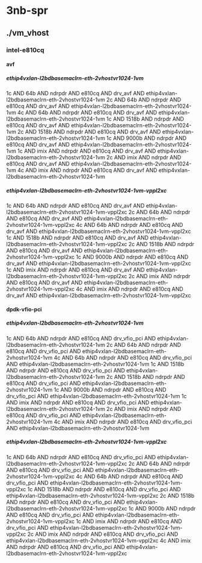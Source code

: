 # 3nb-spr
## ./vm_vhost
### intel-e810cq
#### avf
##### ethip4vxlan-l2bdbasemaclrn-eth-2vhostvr1024-1vm
1c AND 64b AND ndrpdr AND e810cq AND drv_avf AND ethip4vxlan-l2bdbasemaclrn-eth-2vhostvr1024-1vm
2c AND 64b AND ndrpdr AND e810cq AND drv_avf AND ethip4vxlan-l2bdbasemaclrn-eth-2vhostvr1024-1vm
4c AND 64b AND ndrpdr AND e810cq AND drv_avf AND ethip4vxlan-l2bdbasemaclrn-eth-2vhostvr1024-1vm
1c AND 1518b AND ndrpdr AND e810cq AND drv_avf AND ethip4vxlan-l2bdbasemaclrn-eth-2vhostvr1024-1vm
2c AND 1518b AND ndrpdr AND e810cq AND drv_avf AND ethip4vxlan-l2bdbasemaclrn-eth-2vhostvr1024-1vm
1c AND 9000b AND ndrpdr AND e810cq AND drv_avf AND ethip4vxlan-l2bdbasemaclrn-eth-2vhostvr1024-1vm
1c AND imix AND ndrpdr AND e810cq AND drv_avf AND ethip4vxlan-l2bdbasemaclrn-eth-2vhostvr1024-1vm
2c AND imix AND ndrpdr AND e810cq AND drv_avf AND ethip4vxlan-l2bdbasemaclrn-eth-2vhostvr1024-1vm
4c AND imix AND ndrpdr AND e810cq AND drv_avf AND ethip4vxlan-l2bdbasemaclrn-eth-2vhostvr1024-1vm
##### ethip4vxlan-l2bdbasemaclrn-eth-2vhostvr1024-1vm-vppl2xc
1c AND 64b AND ndrpdr AND e810cq AND drv_avf AND ethip4vxlan-l2bdbasemaclrn-eth-2vhostvr1024-1vm-vppl2xc
2c AND 64b AND ndrpdr AND e810cq AND drv_avf AND ethip4vxlan-l2bdbasemaclrn-eth-2vhostvr1024-1vm-vppl2xc
4c AND 64b AND ndrpdr AND e810cq AND drv_avf AND ethip4vxlan-l2bdbasemaclrn-eth-2vhostvr1024-1vm-vppl2xc
1c AND 1518b AND ndrpdr AND e810cq AND drv_avf AND ethip4vxlan-l2bdbasemaclrn-eth-2vhostvr1024-1vm-vppl2xc
2c AND 1518b AND ndrpdr AND e810cq AND drv_avf AND ethip4vxlan-l2bdbasemaclrn-eth-2vhostvr1024-1vm-vppl2xc
1c AND 9000b AND ndrpdr AND e810cq AND drv_avf AND ethip4vxlan-l2bdbasemaclrn-eth-2vhostvr1024-1vm-vppl2xc
1c AND imix AND ndrpdr AND e810cq AND drv_avf AND ethip4vxlan-l2bdbasemaclrn-eth-2vhostvr1024-1vm-vppl2xc
2c AND imix AND ndrpdr AND e810cq AND drv_avf AND ethip4vxlan-l2bdbasemaclrn-eth-2vhostvr1024-1vm-vppl2xc
4c AND imix AND ndrpdr AND e810cq AND drv_avf AND ethip4vxlan-l2bdbasemaclrn-eth-2vhostvr1024-1vm-vppl2xc
#### dpdk-vfio-pci
##### ethip4vxlan-l2bdbasemaclrn-eth-2vhostvr1024-1vm
1c AND 64b AND ndrpdr AND e810cq AND drv_vfio_pci AND ethip4vxlan-l2bdbasemaclrn-eth-2vhostvr1024-1vm
2c AND 64b AND ndrpdr AND e810cq AND drv_vfio_pci AND ethip4vxlan-l2bdbasemaclrn-eth-2vhostvr1024-1vm
4c AND 64b AND ndrpdr AND e810cq AND drv_vfio_pci AND ethip4vxlan-l2bdbasemaclrn-eth-2vhostvr1024-1vm
1c AND 1518b AND ndrpdr AND e810cq AND drv_vfio_pci AND ethip4vxlan-l2bdbasemaclrn-eth-2vhostvr1024-1vm
2c AND 1518b AND ndrpdr AND e810cq AND drv_vfio_pci AND ethip4vxlan-l2bdbasemaclrn-eth-2vhostvr1024-1vm
1c AND 9000b AND ndrpdr AND e810cq AND drv_vfio_pci AND ethip4vxlan-l2bdbasemaclrn-eth-2vhostvr1024-1vm
1c AND imix AND ndrpdr AND e810cq AND drv_vfio_pci AND ethip4vxlan-l2bdbasemaclrn-eth-2vhostvr1024-1vm
2c AND imix AND ndrpdr AND e810cq AND drv_vfio_pci AND ethip4vxlan-l2bdbasemaclrn-eth-2vhostvr1024-1vm
4c AND imix AND ndrpdr AND e810cq AND drv_vfio_pci AND ethip4vxlan-l2bdbasemaclrn-eth-2vhostvr1024-1vm
##### ethip4vxlan-l2bdbasemaclrn-eth-2vhostvr1024-1vm-vppl2xc
1c AND 64b AND ndrpdr AND e810cq AND drv_vfio_pci AND ethip4vxlan-l2bdbasemaclrn-eth-2vhostvr1024-1vm-vppl2xc
2c AND 64b AND ndrpdr AND e810cq AND drv_vfio_pci AND ethip4vxlan-l2bdbasemaclrn-eth-2vhostvr1024-1vm-vppl2xc
4c AND 64b AND ndrpdr AND e810cq AND drv_vfio_pci AND ethip4vxlan-l2bdbasemaclrn-eth-2vhostvr1024-1vm-vppl2xc
1c AND 1518b AND ndrpdr AND e810cq AND drv_vfio_pci AND ethip4vxlan-l2bdbasemaclrn-eth-2vhostvr1024-1vm-vppl2xc
2c AND 1518b AND ndrpdr AND e810cq AND drv_vfio_pci AND ethip4vxlan-l2bdbasemaclrn-eth-2vhostvr1024-1vm-vppl2xc
1c AND 9000b AND ndrpdr AND e810cq AND drv_vfio_pci AND ethip4vxlan-l2bdbasemaclrn-eth-2vhostvr1024-1vm-vppl2xc
1c AND imix AND ndrpdr AND e810cq AND drv_vfio_pci AND ethip4vxlan-l2bdbasemaclrn-eth-2vhostvr1024-1vm-vppl2xc
2c AND imix AND ndrpdr AND e810cq AND drv_vfio_pci AND ethip4vxlan-l2bdbasemaclrn-eth-2vhostvr1024-1vm-vppl2xc
4c AND imix AND ndrpdr AND e810cq AND drv_vfio_pci AND ethip4vxlan-l2bdbasemaclrn-eth-2vhostvr1024-1vm-vppl2xc
